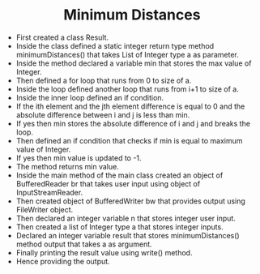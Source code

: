 <!-- other solution
int min = Integer.MAX_VALUE;
for (int i = 0; i < a.size(); i++) {
for (int j = i+1; j < a.size(); j++) {
if (a.get(i) - a.get(j) == 0 && j - i < min) {
min = j - i;
break;
}
}
}
if (min == Integer.MAX_VALUE) {
min = -1;
}
return min; -->
<h1 align="center">Minimum Distances</h1>

- First created a class Result.
- Inside the class defined a static integer return type method minimumDistances() that takes List of Integer type a as parameter.
- Inside the method declared a variable min that stores the max value of Integer.
- Then defined a for loop that runs from 0 to size of a.
- Inside the loop defined another loop that runs from i+1 to size of a.
- Inside the inner loop defined an if condition.
- If the ith element and the jth element difference is equal to 0 and the absolute difference between i and j is less than min.
- If yes then min stores the absolute difference of i and j and breaks the loop.
- Then defined an if condition that checks if min is equal to maximum value of Integer.
- If yes then min value is updated to -1.
- The method returns min value.
- Inside the main method of the main class created an object of BufferedReader br that takes user input using object of InputStreamReader.
- Then created object of BufferedWriter bw that provides output using FileWriter object.
- Then declared an integer variable n that stores integer user input.
- Then created a list of Integer type a that stores integer inputs.
- Declared an integer variable result that stores minimumDistances() method output that takes a as argument.
- Finally printing the result value using write() method.
- Hence providing the output.